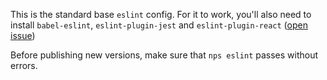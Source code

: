 This is the standard base `eslint` config. For it to work, you'll also need to install `babel-eslint`, `eslint-plugin-jest` and `eslint-plugin-react` ([open issue](https://github.com/eslint/eslint/issues/3458))

Before publishing new versions, make sure that `nps eslint` passes without errors.
